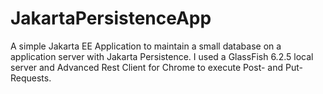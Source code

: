 # JakartaPersistenceApp
A simple Jakarta EE Application to maintain a small database on a application server with Jakarta Persistence.
I used a GlassFish 6.2.5 local server and Advanced Rest Client for Chrome to execute Post- and Put-Requests.
